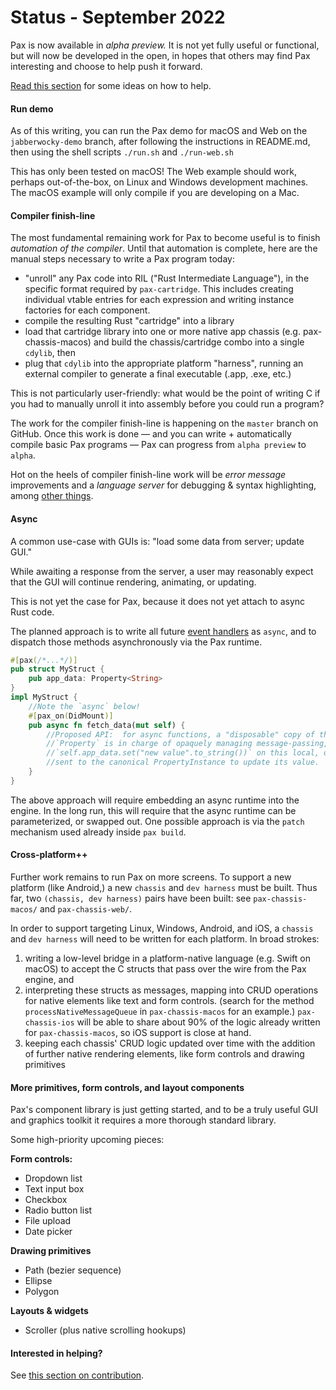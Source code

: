 # Status - September 2022

Pax is now available in _alpha preview._  It is not yet fully useful or functional, but will now be developed in the open, in hopes that others may find Pax interesting and choose to help push it forward.  

[Read this section](./intro-authors-and-contributors.md#how-to-contribute-to-pax) for some ideas on how to help.

#### Run demo
As of this writing, you can run the Pax demo for macOS and Web on the `jabberwocky-demo` branch, after following the instructions in README.md, then using the shell scripts `./run.sh` and `./run-web.sh`

<!-- TODO: embed demo video -->

This has only been tested on macOS!  The Web example should work, perhaps out-of-the-box, on Linux and Windows development machines.  The macOS example will only compile if you are developing on a Mac.

#### Compiler finish-line
The most fundamental remaining work for Pax to become useful is to finish _automation of the compiler_.  Until that automation is complete, here are the manual steps necessary to write a Pax program today:
 - "unroll" any Pax code into RIL ("Rust Intermediate Language"), in the specific format required by `pax-cartridge`.  This includes creating individual vtable entries for each expression and writing instance factories for each component.
 - compile the resulting Rust "cartridge" into a library
 - load that cartridge library into one or more native app chassis (e.g. pax-chassis-macos) and build the chassis/cartridge combo into a single `cdylib`, then
 - plug that `cdylib` into the appropriate platform "harness", running an external compiler to generate a final executable (.app, .exe, etc.)
 
This is not particularly user-friendly: what would be the point of writing C if you had to manually unroll it into assembly before you could run a program?

The work for the compiler finish-line is happening on the `master` branch on GitHub.  Once this work is done — and you can write + automatically compile basic Pax programs — Pax can progress from `alpha preview` to `alpha`.

Hot on the heels of compiler finish-line work will be _error message_ improvements and a _language server_ for debugging & syntax highlighting, among [other things](https://www.github.com/pax-lang/pax/blob/master/TODO.md).

#### Async
A common use-case with GUIs is: "load some data from server; update GUI."

While awaiting a response from the server, a user may reasonably expect that the GUI will continue rendering, animating, or updating.

This is not yet the case for Pax, because it does not yet attach to async Rust code.

The planned approach is to write all future [event handlers](./start-key-concepts-event-handlers.md) as `async`, and to dispatch those methods asynchronously via the Pax runtime.

```rust
#[pax(/*...*/)]
pub struct MyStruct {
    pub app_data: Property<String>
}
impl MyStruct {
    //Note the `async` below!
    #[pax_on(DidMount)]
    pub async fn fetch_data(mut self) {
        //Proposed API:  for async functions, a "disposable" copy of the struct is passed by move from the Pax runtime. `my_crate::MyStruct::fetch_data(disposable_copy)`
        //`Property` is in charge of opaquely managing message-passing, such that by calling
        //`self.app_data.set("new value".to_string())` on this local, disposable `self`, a message is
        //sent to the canonical PropertyInstance to update its value.
    }
}
```

The above approach will require embedding an async runtime into the engine. In the long run, this will require that the async runtime can be parameterized, or swapped out.  One possible approach is via the `patch` mechanism used already inside `pax build`.

#### Cross-platform++
Further work remains to run Pax on more screens.  To support a new platform (like Android,) a new `chassis` and `dev harness` must be built.  Thus far, two `(chassis, dev harness)` pairs have been built:  see `pax-chassis-macos/` and `pax-chassis-web/`.

In order to support targeting Linux, Windows, Android, and iOS, a `chassis` and `dev harness` will need to be written for each platform.  In broad strokes:
 1. writing a low-level bridge in a platform-native language (e.g. Swift on macOS) to accept the C structs that pass over the wire from the Pax engine, and
 2. interpreting these structs as messages, mapping into CRUD operations for native elements like text and form controls. (search for the method `processNativeMessageQueue` in `pax-chassis-macos` for an example.)  `pax-chassis-ios` will be able to share about 90% of the logic already written for `pax-chassis-macos`, so iOS support is close at hand.
 3. keeping each chassis' CRUD logic updated over time with the addition of further native rendering elements, like form controls and drawing primitives

#### More primitives, form controls, and layout components
Pax's component library is just getting started, and to be a truly useful GUI and graphics toolkit it requires a more thorough standard library.

Some high-priority upcoming pieces:

**Form controls:**
 - Dropdown list
 - Text input box
 - Checkbox
 - Radio button list
 - File upload
 - Date picker
 
**Drawing primitives**
 - Path (bezier sequence)
 - Ellipse
 - Polygon

**Layouts & widgets**
 - Scroller (plus native scrolling hookups)

#### Interested in helping?

See [this section on contribution](./intro-authors-and-contributors.md#how-to-contribute-to-pax).

